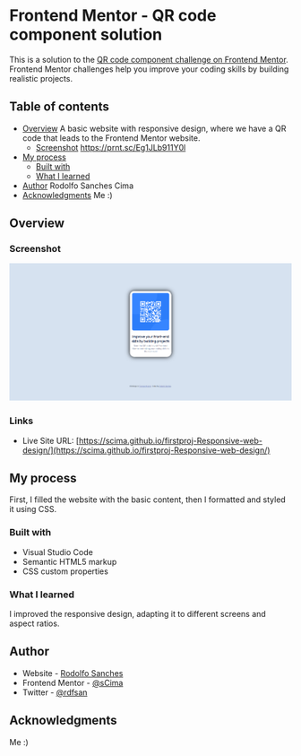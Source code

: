 # Frontend Mentor - QR code component solution

This is a solution to the [QR code component challenge on Frontend Mentor](https://www.frontendmentor.io/challenges/qr-code-component-iux_sIO_H). Frontend Mentor challenges help you improve your coding skills by building realistic projects. 

## Table of contents

- [Overview](#overview)
  A basic website with responsive design, where we have a QR code that leads to the Frontend Mentor website.
  - [Screenshot](#screenshot)
  https://prnt.sc/Eg1JLb911Y0l
- [My process](#my-process)
  - [Built with](#built-with)
  - [What I learned](#what-i-learned)
- [Author](#author)
  Rodolfo Sanches Cima
- [Acknowledgments](#acknowledgments)
  Me :)


## Overview

### Screenshot

![](./screenshot.png)

### Links

- Live Site URL: [https://scima.github.io/firstproj-Responsive-web-design/](https://scima.github.io/firstproj-Responsive-web-design/)

## My process

First, I filled the website with the basic content, then I formatted and styled it using CSS.

### Built with

- Visual Studio Code
- Semantic HTML5 markup
- CSS custom properties

### What I learned

I improved the responsive design, adapting it to different screens and aspect ratios.

## Author

- Website - [Rodolfo Sanches]()
- Frontend Mentor - [@sCima](https://www.frontendmentor.io/profile/sCima)
- Twitter - [@rdfsan](https://www.twitter.com/rdfsan)


## Acknowledgments

Me :)


